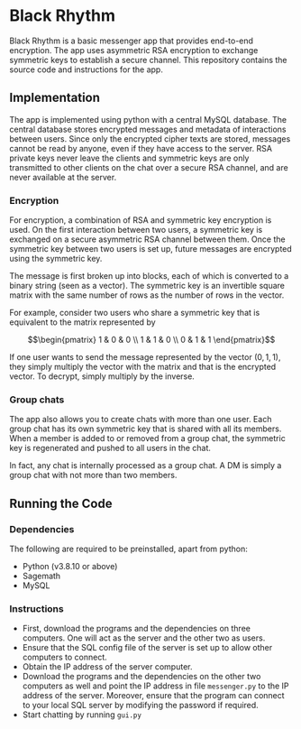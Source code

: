 # Black Rhythm

Black Rhythm is a basic messenger app that provides end-to-end encryption. The app uses asymmetric RSA encryption to exchange 
symmetric keys to establish a secure channel. This repository contains the source code and instructions for the app.

## Implementation
The app is implemented using python with a central MySQL database. The central database stores encrypted messages and metadata of interactions between 
users. Since only the encrypted cipher texts are stored, messages cannot be read by anyone, even if they have access to the server. RSA private keys
never leave the clients and symmetric keys are only transmitted to other clients on the chat over a secure RSA channel, and are never available at
the server.

### Encryption
For encryption, a combination of RSA and symmetric key encryption is used. On the first interaction between two users, 
a symmetric key is exchanged on a secure asymmetric RSA channel between them. Once the symmetric key between two users is set up, 
future messages are encrypted using the symmetric key. 

The message is first broken up into blocks, each of which is converted to a binary string (seen as a vector). The symmetric key is 
an invertible square matrix with the same number of rows as the number of rows in the vector. 

For example, consider two users who share a symmetric key that is equivalent to the matrix represented by
```math
\begin{pmatrix}
1 & 0 & 0 \\
1 & 1 & 0 \\
0 & 1 & 1
\end{pmatrix}
```
If one user wants to send the message represented by the vector $(0, 1, 1)$, they simply multiply the vector with the matrix and that is the encrypted vector. To decrypt, simply multiply by the inverse.

### Group chats
The app also  allows you to create chats with more than one user. Each group chat has its own symmetric key 
that is shared with all its members. When a member is added to or removed from a group chat, the symmetric key is regenerated
and pushed to all users in the chat.

In fact, any chat is internally processed as a group chat. A DM is simply a group chat with not more than two members.

## Running the Code
### Dependencies
The following are required to be preinstalled, apart from python:
- Python (v3.8.10 or above)
- Sagemath
- MySQL
### Instructions
- First, download the programs and the dependencies on three computers. One will act as the server and the other two as users.
- Ensure that the SQL config file of the server is set up to allow other computers to connect. 
- Obtain the IP address of the server computer.
- Download the programs and the dependencies on the other two computers as well and point the IP address in file `messenger.py` to the IP address of the server. Moreover, ensure that the program can connect to your local SQL server by modifying the password if required.
- Start chatting by running `gui.py`

